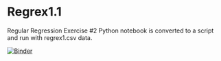 # Regrex1.1
Regular Regression Exercise #2 Python notebook is converted to a script and run with regrex1.csv data.

[![Binder](https://mybinder.org/badge_logo.svg)](https://mybinder.org/v2/gh/Ellyssa-Sherman/regrex1_Python_script.git/HEAD)
